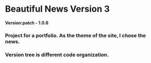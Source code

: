 # Beautiful News Version 3
#### Version:patch - 1.0.6
### Project for a portfolio. As the theme of the site, I chose the news.
### Version tree is different code organization.